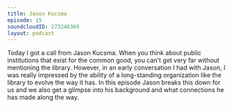 ```yaml
---
title: Jason Kucsma
episode: 15
soundcloudID: 273246369
layout: podcast
---
```


Today I got a call from Jason Kucsma. When you think about public institutions that exist for the common good, you can't get very far without mentioning the library. However, in an early conversation I had with Jason, I was really impressed by the ability of a long-standing organization like the library to evolve the way it has. In this episode Jason breaks this down for us and we also get a glimpse into his background and what connections he has made along the way.